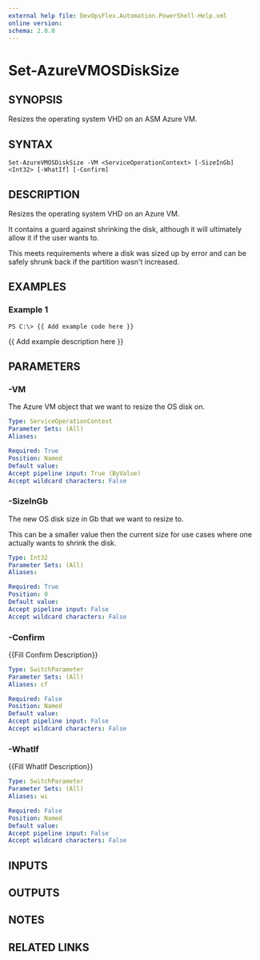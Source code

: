 ```yaml
---
external help file: DevOpsFlex.Automation.PowerShell-Help.xml
online version: 
schema: 2.0.0
---
```


# Set-AzureVMOSDiskSize
## SYNOPSIS
Resizes the operating system VHD on an ASM Azure VM.

## SYNTAX

```
Set-AzureVMOSDiskSize -VM <ServiceOperationContext> [-SizeInGb] <Int32> [-WhatIf] [-Confirm]
```

## DESCRIPTION
Resizes the operating system VHD on an Azure VM.

It contains a guard against shrinking the disk, although it will ultimately allow it if the user wants to.

This meets requirements where a disk was sized up by error and can be safely shrunk back if the partition wasn't increased.

## EXAMPLES

### Example 1
```
PS C:\> {{ Add example code here }}
```

{{ Add example description here }}

## PARAMETERS

### -VM
The Azure VM object that we want to resize the OS disk on.

```yaml
Type: ServiceOperationContext
Parameter Sets: (All)
Aliases: 

Required: True
Position: Named
Default value: 
Accept pipeline input: True (ByValue)
Accept wildcard characters: False
```

### -SizeInGb
The new OS disk size in Gb that we want to resize to.

This can be a smaller value then the current size for use cases where one actually wants to shrink the disk.

```yaml
Type: Int32
Parameter Sets: (All)
Aliases: 

Required: True
Position: 0
Default value: 
Accept pipeline input: False
Accept wildcard characters: False
```

### -Confirm
{{Fill Confirm Description}}

```yaml
Type: SwitchParameter
Parameter Sets: (All)
Aliases: cf

Required: False
Position: Named
Default value: 
Accept pipeline input: False
Accept wildcard characters: False
```

### -WhatIf
{{Fill WhatIf Description}}

```yaml
Type: SwitchParameter
Parameter Sets: (All)
Aliases: wi

Required: False
Position: Named
Default value: 
Accept pipeline input: False
Accept wildcard characters: False
```

## INPUTS

## OUTPUTS

## NOTES

## RELATED LINKS


